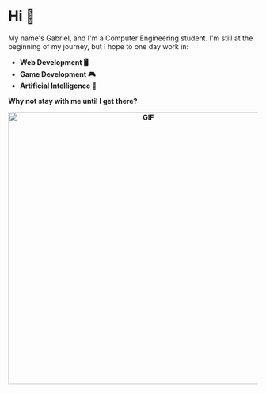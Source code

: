 # Hi 👋

My name's Gabriel, and I'm a Computer Engineering student. I'm still at the beginning of my journey, but I hope to one day work in:

- <b>Web Development<b> 🖥️
- <b>Game Development<b> 🎮
- <b>Artificial Intelligence<b> 🤖

Why not stay with me until I get there?

<div align="center">
<img hight="400" width="550" alt="GIF" align="center" src="https://64.media.tumblr.com/1f35d38b27d6d62507fafce6dfca8382/a812b236aa921c27-8b/s1280x1920/6880e3a3df3b584d69bc9efc41c1dfe022aabd90.gif">
</div>
